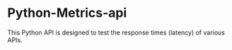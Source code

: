 # Python-Metrics-api
This Python API is designed to test the response times (latency) of various APIs.
